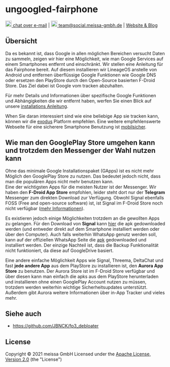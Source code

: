 # ungoogled-fairphone

[<img src="https://domaindrivenarchitecture.org/img/delta-chat.svg" width=20 alt="DeltaChat"> chat over e-mail](mailto:buero@meissa-gmbh.de?subject=community-chat) | [<img src="https://meissa-gmbh.de/img/community/Mastodon_Logotype.svg" width=20 alt="team@social.meissa-gmbh.de"> team@social.meissa-gmbh.de](https://social.meissa-gmbh.de/@team) | [Website & Blog](https://domaindrivenarchitecture.org)

## Übersicht

Da es bekannt ist, dass Google in allen möglichen Bereichen versucht Daten zu sammeln, zeigen wir hier eine Möglichkeit, wie man Google Services auf einem Smartphones entfernt und einschränkt. Wir stellen eine Anleitung für das Fairphone bereit. Auf diesem installieren wir LineageOS anstelle von Android und entfernen überflüssige Google Funktionen wie Google DNS oder ersetzen den PlayStore durch den Open-Source basierten F-Droid Store. Das Ziel dabei ist Google vom tracken abzuhalten.

Für mehr Details und Informationen über spezifische Google Funktionen und Abhängigkeiten die wir entfernt haben, werfen Sie einen Blick auf unsere [installations Anleitung][guide].

When Sie daran interessiert sind wie eine beliebige App sie tracken kann, können wir die [exodus][privacy] Platform empfehlen. Eine weitere empfehlenswerte Webseite für eine sicherere Smartphone Benutzung ist [mobilsicher][privacyII].


## Wie man den GooglePlay Store umgehen kann und trotzdem den Messenger der Wahl nutzen kann

Ohne das minimale Google Installationspaket (GApps) ist es nicht mehr Möglich den GooglePlay Store zu nutzen. Das bedeutet jedoch nicht, dass man die populären Apps nicht mehr benutzen kann.\
Eine der wichtigsten Apps für die meisten Nutzer ist der Messenger. Wir haben den **F-Droid App Store** empfohlen, leider steht dort nur der **Telegram** Messenger zum direkten Download zur Verfügung. Obwohl Signal ebenfalls FOSS (Free and open-source software) ist, ist Signal im F-Droid Store noch nicht verfügbar ([mehr Informationen][signal]).

Es existieren jedoch einige Möglichkeiten trotzdem an die gewollten Apps zu gelangen. Für den Download von **Signal** kann [hier][signalapk] die apk gedownloaded werden (und entweder direkt auf dem Smartphone installiert werden oder über den Computer). Auch falls weiterhin WhatsApp genutz werden soll, kann auf der offiziellen WhatsApp Seite die [apk][whatsapp] gedownloaded und installiert werden. Der einzige Nachteil ist, dass die Backup Funktionalität nicht funktioniert, da diese auf GoogleDrive basiert.

Eine andere einfache Möglichkeit Apps wie Signal, Threema, DeltaChat und fast **jede andere App** aus dem PlayStore zu installieren ist, den **Aurora App Store** zu benutzen. Der Aurora Store ist im F-Droid Store verfügbar und über diesen kann man einfach die apks aus dem PlayStore herunterladen und installieren ohne einen GooglePlay Account nutzen zu müssen, trotzdem werden weiterhin wichtige Sicherheitsupdates unterstützt. Außerdem gibt Aurora weitere Informationen über in-App Tracker und vieles mehr.



## Siehe auch
* https://github.com/JBNCK/fp3_debloater


## License
Copyright © 2021 meissa GmbH
Licensed under the [Apache License, Version 2.0](LICENSE) (the "License")

[guide]: https://gitlab.com/domaindrivenarchitecture/ungoogled-fairphone/-/blob/German/installation_guide.md
[privacy]: https://reports.exodus-privacy.eu.org/de/
[privacyII]: https://mobilsicher.de/
[signalapk]: https://signal.org/android/apk/
[whatsapp]: https://www.whatsapp.com/download/
[signal]: https://github.com/signalapp/Signal-Android/issues/281#issuecomment-21762482

